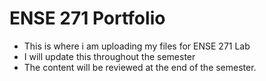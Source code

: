 # ENSE 271 Portfolio

- This is where i am uploading my files for ENSE 271 Lab
- I will update this throughout the semester
- The content will be reviewed at the end of the semester.
